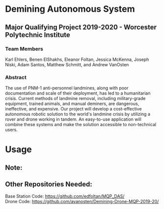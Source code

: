 # Demining Autonomous System
## Major Qualifying Project 2019-2020 - Worcester Polytechnic Institute
### Team Members
Karl Ehlers,
Benen ElShakhs,
Eleanor Foltan,
Jessica McKenna,
Joseph Niski,
Adam Santos,
Matthew Schmitt, and
Andrew VanOsten

### Abstract
The use of PNM-1 anti-personnel landmines, along with poor documentation and scale of their deployment, has led to a humanitarian crisis. Current methods of landmine removal, including military-grade equipment, trained animals, and manual deminers, are dangerous, ineffective, and expensive. Our project will develop a cost-effective autonomous robotic solution to the world's landmine crisis by utilizing a rover and drone working in tandem. An easy-to-use application will combine these systems and make the solution accessible to non-technical users.


# Usage


## Note:


## Other Repositories Needed:
Base Station Code: https://github.com/edfoltan/MQP_DAS/   
Drone Code: https://github.com/avanosten/Demining-Drone-MQP-2019-20/



